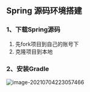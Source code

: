 ## Spring 源码环境搭建

### 1、下载Spring源码

1. 先fork项目到自己的账号下
2. 克隆项目到本地

### 2、安装Gradle

![image-20210704223057466](https://gitee.com/kongxiangjin/images/raw/master/img/image-20210704223057466.png)

